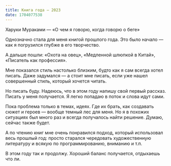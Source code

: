 ```yaml
---
title: Книга года — 2023
date: 1704077538
---
```


Харуки Мураками — «О чем я говорю, когда говорю о беге»

Однозначно стала для меня книгой прошлого года. Это было начало — как я погрузился глубже в его творчество.

А дальше пошли: «Охота на овец», «Медленной шлюпкой в Китай», «Писатель как профессия».

Мне показался стиль настолько близким, будто как я сам всегда хотел писать. Даже задумался — а стоит мне писать, если уже нашел совершенный стиль, который хочется читать.

Но писать буду. Надеюсь, что в этом году напишу свой первый рассказ. Писать у меня получается. Я легко попадаю в поток и слова идут сами.

Пока проблема только в темах, идеях. Где их брать, как создавать сюжет и героев — вообще темный лес для меня. Но я в похожих ситуациях был много раз и всегда получалось найти решение. Думаю, сейчас также будет.

А по чтению книг мне очень понравился подход, который использовал весь прошлый год: просто старался чередовать художественную литературу и всякую по программированию, вниманию и т.п.

В этом году так и продолжу. Хороший баланс получается, отдыхаешь что ли.
